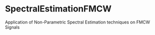 # SpectralEstimationFMCW
Application of Non-Parametric Spectral Estimation techniques on FMCW Signals
